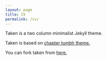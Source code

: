 ```yaml
---
layout: page
title: CV
permalink: /cv/
---
```


Taken is a two column minimalist Jekyll theme.

Taken is based on [chapter tumblr theme.](http://theme-chapter.tumblr.com/)

You can fork taken from [here.](https://github.com/vfalanis/taken)
